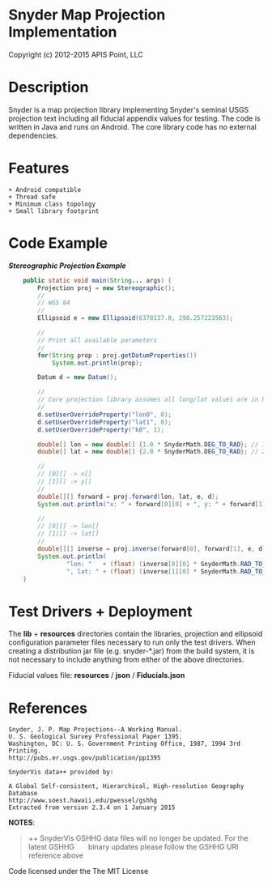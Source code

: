 Snyder Map Projection Implementation
====================================

Copyright (c) 2012-2015  APIS Point, LLC

Description
===========

Snyder is a map projection library implementing Snyder's seminal USGS projection
text including all fiducial appendix values for testing.  The code is written in
Java and runs on Android.  The core library code has no external dependencies.

Features
========
    + Android compatible
    + Thread safe
    + Minimum class topology
    + Small library footprint

Code Example
============

***Stereographic Projection Example***
```Java
    public static void main(String... args) {
        Projection proj = new Stereographic();
        //
        // WGS 84
        //
        Ellipsoid e = new Ellipsoid(6378137.0, 298.257223563);

        //
        // Print all available parameters
        //
        for(String prop : proj.getDatumProperties())
            System.out.println(prop);

        Datum d = new Datum();

        //
        // Core projection library assumes all long/lat values are in Radians
        //
        d.setUserOverrideProperty("lon0", 0);
        d.setUserOverrideProperty("lat1", 0);
        d.setUserOverrideProperty("k0", 1);

        double[] lon = new double[] {1.0 * SnyderMath.DEG_TO_RAD}; // 1.0 degree
        double[] lat = new double[] {2.0 * SnyderMath.DEG_TO_RAD}; // 2.0 degree

        //
        // [0][] -> x[]
        // [1][] -> y[]
        //
        double[][] forward = proj.forward(lon, lat, e, d);
        System.out.println("x: " + forward[0][0] + ", y: " + forward[1][0]);

        //
        // [0][] -> lon[]
        // [1][] -> lat[]
        //
        double[][] inverse = proj.inverse(forward[0], forward[1], e, d);
        System.out.println(
                "lon: "   + (float) (inverse[0][0] * SnyderMath.RAD_TO_DEG) +
                ", lat: " + (float) (inverse[1][0] * SnyderMath.RAD_TO_DEG));
    }
```

Test Drivers + Deployment
=========================

The **lib** + **resources** directories contain the libraries, projection and
ellipsoid configuration parameter files necessary to run only the test drivers.
When creating a distribution jar file (e.g. snyder-*.jar) from the build
system, it is not necessary to include anything from either of the above
directories.

Fiducial values file: **resources** / **json** / **Fiducials.json**

References
==========

    Snyder, J. P. Map Projections--A Working Manual.
    U. S. Geological Survey Professional Paper 1395.
    Washington, DC: U. S. Government Printing Office, 1987, 1994 3rd Printing.
    http://pubs.er.usgs.gov/publication/pp1395

    SnyderVis data++ provided by:

    A Global Self-consistent, Hierarchical, High-resolution Geography Database
    http://www.soest.hawaii.edu/pwessel/gshhg
    Extracted from version 2.3.4 on 1 January 2015

**NOTES**:
> ++ SnyderVis GSHHG data files will no longer be updated. For the latest GSHHG
>&nbsp;&nbsp;&nbsp;&nbsp;&nbsp;&nbsp;binary updates please follow the GSHHG URI reference above


Code licensed under the The MIT License
